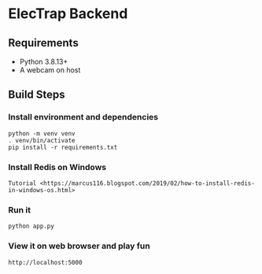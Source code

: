 # ElecTrap Backend

## Requirements

+ Python 3.8.13+
+ A webcam on host

## Build Steps

### Install environment and dependencies

```
python -m venv venv
. venv/bin/activate
pip install -r requirements.txt
```
### Install Redis on Windows
```
Tutorial <https://marcus116.blogspot.com/2019/02/how-to-install-redis-in-windows-os.html>
```

### Run it

```
python app.py
```

### View it on web browser and play fun

```
http://localhost:5000
```

